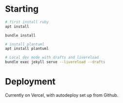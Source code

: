 # Starting

```bash
# first install ruby
apt install 

bundle install

# install plantuml
apt install plantuml

# Local dev mode with drafts and livereload
bundle exec jekyll serve --livereload --drafts
```

# Deployment

Currently on Vercel, with autodeploy set up from Github. 
